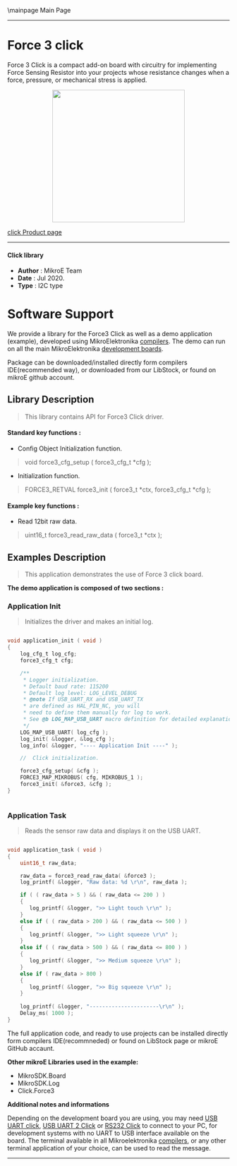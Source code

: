 \mainpage Main Page
 
---
# Force 3 click

Force 3 Click is a compact add-on board with circuitry for implementing Force Sensing Resistor into your projects whose resistance changes when a force, pressure, or mechanical stress is applied.

<p align="center">
  <img src="https://download.mikroe.com/images/click_for_ide/force3_click.png" height=300px>
</p>


[click Product page](https://www.mikroe.com/force-3-click)

---


#### Click library 

- **Author**        : MikroE Team
- **Date**          : Jul 2020.
- **Type**          : I2C type


# Software Support

We provide a library for the Force3 Click 
as well as a demo application (example), developed using MikroElektronika 
[compilers](https://shop.mikroe.com/compilers). 
The demo can run on all the main MikroElektronika [development boards](https://shop.mikroe.com/development-boards).

Package can be downloaded/installed directly form compilers IDE(recommended way), or downloaded from our LibStock, or found on mikroE github account. 

## Library Description

> This library contains API for Force3 Click driver.

#### Standard key functions :

- Config Object Initialization function.
> void force3_cfg_setup ( force3_cfg_t *cfg ); 
 
- Initialization function.
> FORCE3_RETVAL force3_init ( force3_t *ctx, force3_cfg_t *cfg );

#### Example key functions :

- Read 12bit raw data.
> uint16_t force3_read_raw_data ( force3_t *ctx );

## Examples Description

> This application demonstrates the use of Force 3 click board.

**The demo application is composed of two sections :**

### Application Init 

> Initializes the driver and makes an initial log.

```c

void application_init ( void )
{
    log_cfg_t log_cfg;
    force3_cfg_t cfg;

    /** 
     * Logger initialization.
     * Default baud rate: 115200
     * Default log level: LOG_LEVEL_DEBUG
     * @note If USB_UART_RX and USB_UART_TX 
     * are defined as HAL_PIN_NC, you will 
     * need to define them manually for log to work. 
     * See @b LOG_MAP_USB_UART macro definition for detailed explanation.
     */
    LOG_MAP_USB_UART( log_cfg );
    log_init( &logger, &log_cfg );
    log_info( &logger, "---- Application Init ----" );

    //  Click initialization.

    force3_cfg_setup( &cfg );
    FORCE3_MAP_MIKROBUS( cfg, MIKROBUS_1 );
    force3_init( &force3, &cfg );
}
  
```

### Application Task

> Reads the sensor raw data and displays it on the USB UART.

```c

void application_task ( void )
{
    uint16_t raw_data;

    raw_data = force3_read_raw_data( &force3 );
    log_printf( &logger, "Raw data: %d \r\n", raw_data );

    if ( ( raw_data > 5 ) && ( raw_data <= 200 ) )
    {
       log_printf( &logger, ">> Light touch \r\n" );
    }
    else if ( ( raw_data > 200 ) && ( raw_data <= 500 ) )
    {
       log_printf( &logger, ">> Light squeeze \r\n" );
    }
    else if ( ( raw_data > 500 ) && ( raw_data <= 800 ) )
    {
       log_printf( &logger, ">> Medium squeeze \r\n" );
    }
    else if ( raw_data > 800 )
    {
       log_printf( &logger, ">> Big squeeze \r\n" );
    }
    
    log_printf( &logger, "----------------------\r\n" );
    Delay_ms( 1000 );
}  

```


The full application code, and ready to use projects can be  installed directly form compilers IDE(recommneded) or found on LibStock page or mikroE GitHub accaunt.

**Other mikroE Libraries used in the example:** 

- MikroSDK.Board
- MikroSDK.Log
- Click.Force3

**Additional notes and informations**

Depending on the development board you are using, you may need 
[USB UART click](https://shop.mikroe.com/usb-uart-click), 
[USB UART 2 Click](https://shop.mikroe.com/usb-uart-2-click) or 
[RS232 Click](https://shop.mikroe.com/rs232-click) to connect to your PC, for 
development systems with no UART to USB interface available on the board. The 
terminal available in all Mikroelektronika 
[compilers](https://shop.mikroe.com/compilers), or any other terminal application 
of your choice, can be used to read the message.



---
